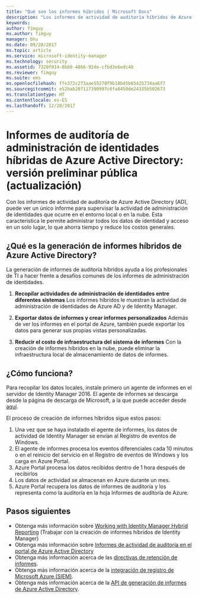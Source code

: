 ```yaml
---
title: "Qué son los informes híbridos | Microsoft Docs"
description: "Los informes de actividad de auditoría híbridos de Azure Active Directory le permiten ver los eventos auditados tanto en el entorno local como en la nube."
keywords: 
author: fimguy
ms.author: fimguy
manager: bhu
ms.date: 09/28/2017
ms.topic: article
ms.service: microsoft-identity-manager
ms.technology: security
ms.assetid: 7320f014-8b60-4866-92de-cfbd3e6edc48
ms.reviewer: fimguy
ms.suite: ems
ms.openlocfilehash: ffe372c273aae55278f9b18b45b65425734aa6f7
ms.sourcegitcommit: e52bab207117390997c6fa8450de24335b502673
ms.translationtype: HT
ms.contentlocale: es-ES
ms.lasthandoff: 12/20/2017
---
```

# <a name="hybrid-identity-management-audit-reports-in-azure-active-directory---public-previewrefresh"></a>Informes de auditoría de administración de identidades híbridas de Azure Active Directory: versión preliminar pública (actualización)
Con los informes de actividad de auditoría de Azure Active Directory (AD), puede ver un único informe para supervisar la actividad de administración de identidades que ocurre en el entorno local o en la nube. Esta característica le permite administrar todos los datos de identidad y acceso en un solo lugar, lo que ahorra tiempo y reduce los costos generales.

## <a name="what-is-azure-active-directory-hybrid-reporting"></a>¿Qué es la generación de informes híbridos de Azure Active Directory?
La generación de informes de auditoría híbridos ayuda a los profesionales de TI a hacer frente a desafíos comunes de los informes de administración de identidades.

1. **Recopilar actividades de administración de identidades entre diferentes sistemas** Los informes híbridos le muestran la actividad de administración de identidades de Azure AD y de Identity Manager.

2. **Exportar datos de informes y crear informes personalizados** Además de ver los informes en el portal de Azure, también puede exportar los datos para generar sus propias vistas personalizadas.

3. **Reducir el costo de infraestructura del sistema de informes** Con la creación de informes híbridos en la nube, puede eliminar la infraestructura local de almacenamiento de datos de informes.

## <a name="how-does-it-work"></a>¿Cómo funciona?

Para recopilar los datos locales, instale primero un agente de informes en el servidor de Identity Manager 2016. El agente de informes se descarga desde la página de descarga de Microsoft, a la que puede acceder desde [aquí](https://www.microsoft.com/download/details.aspx?id=55112).

El proceso de creación de informes híbridos sigue estos pasos:
1. Una vez que se haya instalado el agente de informes, los datos de actividad de Identity Manager se envían al Registro de eventos de Windows.
2. El agente de informes procesa los eventos diferenciales cada 10 minutos o en el reinicio del servicio en el Registro de eventos de Windows y los carga en Azure Portal.
3. Azure Portal procesa los datos recibidos dentro de 1 hora después de recibirlos
4. Los datos de actividad se almacenan en Azure durante un mes.
5. Azure Portal recupera los datos de informes de auditoría y los representa como la auditoría en la hoja Informes de auditoría de Azure.

## <a name="next-steps"></a>Pasos siguientes
- Obtenga más información sobre [Working with Identity Manager Hybrid Reporting](working-with-identity-manager-hybrid-reporting.md) (Trabajar con la creación de informes híbridos de Identity Manager)
- Obtenga más información sobre [Informes de actividad de auditoría en el portal de Azure Active Directory](https://docs.microsoft.com/azure/active-directory/active-directory-reporting-activity-audit-logs)
- Obtenga más información acerca de las [directivas de retención de informes](https://docs.microsoft.com/azure/active-directory/active-directory-reporting-retention).
- Obtenga más información acerca de la [integración de registro de Microsoft Azure (SIEM)](https://docs.microsoft.com/azure/security/security-azure-log-integration-overview).
- Obtenga más información acerca de la [API de generación de informes de Azure Active Directory](https://docs.microsoft.com/azure/active-directory/active-directory-reporting-api-getting-started).
